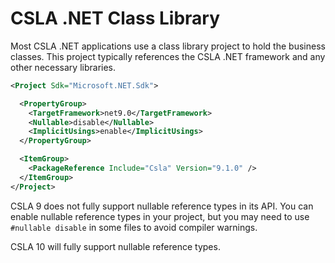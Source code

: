 # CSLA .NET Class Library

Most CSLA .NET applications use a class library project to hold the business classes. This project typically references the CSLA .NET framework and any other necessary libraries.

```xml
<Project Sdk="Microsoft.NET.Sdk">

  <PropertyGroup>
    <TargetFramework>net9.0</TargetFramework>
    <Nullable>disable</Nullable>
    <ImplicitUsings>enable</ImplicitUsings>
  </PropertyGroup>

  <ItemGroup>
    <PackageReference Include="Csla" Version="9.1.0" />
  </ItemGroup>
</Project>
```

CSLA 9 does not fully support nullable reference types in its API. You can enable nullable reference types in your project, but you may need to use `#nullable disable` in some files to avoid compiler warnings.

CSLA 10 will fully support nullable reference types.
